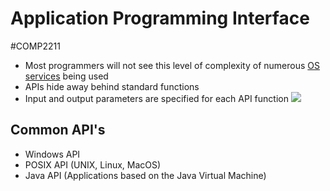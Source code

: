 # Application Programming Interface
#COMP2211
- Most programmers will not see this level of complexity of numerous [OS services](OS%20Services.md) being used
- APIs hide away behind standard functions
- Input and output parameters are specified for each API function
![](API-open.png)
## Common API's
- Windows API
- POSIX API (UNIX, Linux, MacOS)
- Java API (Applications based on the Java Virtual Machine)